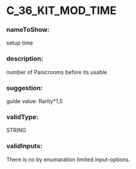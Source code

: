 

# C_36_KIT_MOD_TIME



  


### nameToShow:
  
setup time  


### description:
  
number of Panicrooms before its usable  


### suggestion:
  
guide value: Rarity*1,5  


### validType:
  
STRING  


### validInputs:
  
There is no by enumaration limited input-options.

